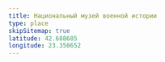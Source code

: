 ```yaml
---
title: Национальный музей военной истории
type: place
skipSitemap: true
latitude: 42.688685
longitude: 23.350652
---
```

